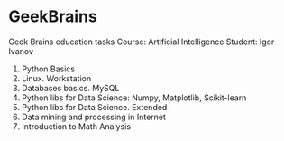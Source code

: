 # GeekBrains
Geek Brains education tasks
Course: Artificial Intelligence
Student: Igor Ivanov

01. Python Basics 
02. Linux. Workstation
03. Databases basics. MySQL
04. Python libs for Data Science: Numpy, Matplotlib, Scikit-learn
05. Python libs for Data Science. Extended
06. Data mining and processing in Internet
07. Introduction to Math Analysis


